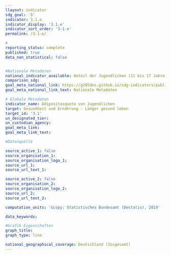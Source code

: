 ```yaml
---
llayout: indicator                       
sdg_goal: '3'                       
indicator: 3.1.e                       
indicator_display: '3.1.e'                       
indicator_sort_order: '3-1-e'                       
permalink: /3-1-e/                       

#                       
reporting_status: complete                       
published: true                       
data_non_statistical: false                       


#Nationale Metadaten                       
national_indicator_available: Anteil der Jugendlichen (11 bis 17 Jahre) mit Übergewicht und Adipositas
comparison_sdg:                       
goal_meta_national_link: https://g205dns.github.io/sdg-indicators/public/MetaDe/3.1.e.pdf
goal_meta_national_link_text: Nationale Metadaten                       

# Globale Metadaten                       
indicator_name: Adipositasquote von Jugendlichen                       
target: Gesundheit und Ernährung - Länger gesund leben                       
target_id: '3.1'                       
un_designated_tier:                        
un_custodian_agency:                        
goal_meta_link:                        
goal_meta_link_text:                        

#Datenquelle                       

source_active_1: false                       
source_organisation_1:                        
source_organisation_logo_1:                        
source_url_1:                        
source_url_text_1:                        

source_active_2: false                       
source_organisation_2:                        
source_organisation_logo_2:                        
source_url_2:                        
source_url_text_2:                        

computation_units: '&copy; Statistisches Bundesamt (Destatis), 2019'                       

data_keywords:                        

#Grafik Eigenschaften                       
graph_title:                        
graph_type: line                       

national_geographical_coverage: Deutschland (Insgesamt)
---
```

